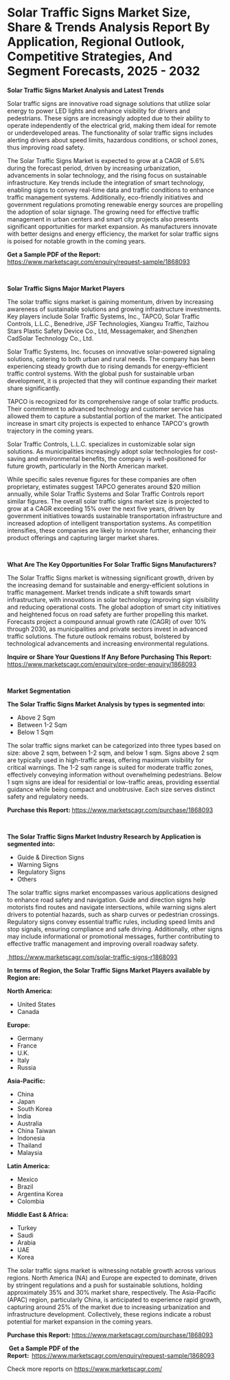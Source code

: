 <p><h1>Solar Traffic Signs Market Size, Share & Trends Analysis Report By Application, Regional Outlook, Competitive Strategies, And Segment Forecasts, 2025 - 2032</h1></p><p><strong>Solar Traffic Signs Market Analysis and Latest Trends</strong></p>
<p><p>Solar traffic signs are innovative road signage solutions that utilize solar energy to power LED lights and enhance visibility for drivers and pedestrians. These signs are increasingly adopted due to their ability to operate independently of the electrical grid, making them ideal for remote or underdeveloped areas. The functionality of solar traffic signs includes alerting drivers about speed limits, hazardous conditions, or school zones, thus improving road safety.</p><p>The Solar Traffic Signs Market is expected to grow at a CAGR of 5.6% during the forecast period, driven by increasing urbanization, advancements in solar technology, and the rising focus on sustainable infrastructure. Key trends include the integration of smart technology, enabling signs to convey real-time data and traffic conditions to enhance traffic management systems. Additionally, eco-friendly initiatives and government regulations promoting renewable energy sources are propelling the adoption of solar signage. The growing need for effective traffic management in urban centers and smart city projects also presents significant opportunities for market expansion. As manufacturers innovate with better designs and energy efficiency, the market for solar traffic signs is poised for notable growth in the coming years.</p></p>
<p><strong>Get a Sample PDF of the Report:&nbsp;</strong> <a href="https://www.marketscagr.com/enquiry/request-sample/1868093?utm_campaign=3075&utm_medium=2&utm_source=Github&utm_content=ia&utm_term=30032025&utm_id=solar-traffic-signs">https://www.marketscagr.com/enquiry/request-sample/1868093</a></p>
<p>&nbsp;</p>
<p><strong>Solar Traffic Signs Major Market Players</strong></p>
<p><p>The solar traffic signs market is gaining momentum, driven by increasing awareness of sustainable solutions and growing infrastructure investments. Key players include Solar Traffic Systems, Inc., TAPCO, Solar Traffic Controls, L.L.C., Benedrive, JSF Technologies, Xiangxu Traffic, Taizhou Stars Plastic Safety Device Co., Ltd, Messagemaker, and Shenzhen CadSolar Technology Co., Ltd.</p><p>Solar Traffic Systems, Inc. focuses on innovative solar-powered signaling solutions, catering to both urban and rural needs. The company has been experiencing steady growth due to rising demands for energy-efficient traffic control systems. With the global push for sustainable urban development, it is projected that they will continue expanding their market share significantly.</p><p>TAPCO is recognized for its comprehensive range of solar traffic products. Their commitment to advanced technology and customer service has allowed them to capture a substantial portion of the market. The anticipated increase in smart city projects is expected to enhance TAPCO's growth trajectory in the coming years.</p><p>Solar Traffic Controls, L.L.C. specializes in customizable solar sign solutions. As municipalities increasingly adopt solar technologies for cost-saving and environmental benefits, the company is well-positioned for future growth, particularly in the North American market.</p><p>While specific sales revenue figures for these companies are often proprietary, estimates suggest TAPCO generates around $20 million annually, while Solar Traffic Systems and Solar Traffic Controls report similar figures. The overall solar traffic signs market size is projected to grow at a CAGR exceeding 15% over the next five years, driven by government initiatives towards sustainable transportation infrastructure and increased adoption of intelligent transportation systems. As competition intensifies, these companies are likely to innovate further, enhancing their product offerings and capturing larger market shares.</p></p>
<p>&nbsp;</p>
<p><strong>What Are The Key Opportunities For Solar Traffic Signs Manufacturers?</strong></p>
<p><p>The Solar Traffic Signs market is witnessing significant growth, driven by the increasing demand for sustainable and energy-efficient solutions in traffic management. Market trends indicate a shift towards smart infrastructure, with innovations in solar technology improving sign visibility and reducing operational costs. The global adoption of smart city initiatives and heightened focus on road safety are further propelling this market. Forecasts project a compound annual growth rate (CAGR) of over 10% through 2030, as municipalities and private sectors invest in advanced traffic solutions. The future outlook remains robust, bolstered by technological advancements and increasing environmental regulations.</p></p>
<p><strong>Inquire or Share Your Questions If Any Before Purchasing This Report:</strong> <a href="https://www.marketscagr.com/enquiry/pre-order-enquiry/1868093?utm_campaign=3075&utm_medium=2&utm_source=Github&utm_content=ia&utm_term=30032025&utm_id=solar-traffic-signs">https://www.marketscagr.com/enquiry/pre-order-enquiry/1868093</a></p>
<p>&nbsp;</p>
<p><strong>Market Segmentation</strong></p>
<p><strong>The Solar Traffic Signs Market Analysis by types is segmented into:</strong></p>
<p><ul><li>Above 2 Sqm</li><li>Between 1-2 Sqm</li><li>Below 1 Sqm</li></ul></p>
<p><p>The solar traffic signs market can be categorized into three types based on size: above 2 sqm, between 1-2 sqm, and below 1 sqm. Signs above 2 sqm are typically used in high-traffic areas, offering maximum visibility for critical warnings. The 1-2 sqm range is suited for moderate traffic zones, effectively conveying information without overwhelming pedestrians. Below 1 sqm signs are ideal for residential or low-traffic areas, providing essential guidance while being compact and unobtrusive. Each size serves distinct safety and regulatory needs.</p></p>
<p><strong>Purchase this Report:&nbsp;</strong><a href="https://www.marketscagr.com/purchase/1868093?utm_campaign=3075&utm_medium=2&utm_source=Github&utm_content=ia&utm_term=30032025&utm_id=solar-traffic-signs">https://www.marketscagr.com/purchase/1868093</a></p>
<p>&nbsp;</p>
<p><strong>The Solar Traffic Signs Market Industry Research by Application is segmented into:</strong></p>
<p><ul><li>Guide & Direction Signs</li><li>Warning Signs</li><li>Regulatory Signs</li><li>Others</li></ul></p>
<p><p>The solar traffic signs market encompasses various applications designed to enhance road safety and navigation. Guide and direction signs help motorists find routes and navigate intersections, while warning signs alert drivers to potential hazards, such as sharp curves or pedestrian crossings. Regulatory signs convey essential traffic rules, including speed limits and stop signals, ensuring compliance and safe driving. Additionally, other signs may include informational or promotional messages, further contributing to effective traffic management and improving overall roadway safety.</p></p>
<p><a href="https://www.marketscagr.com/solar-traffic-signs-r1868093?utm_campaign=3075&utm_medium=2&utm_source=Github&utm_content=ia&utm_term=30032025&utm_id=solar-traffic-signs">&nbsp;https://www.marketscagr.com/solar-traffic-signs-r1868093</a></p>
<p><strong>In terms of Region, the Solar Traffic Signs Market Players available by Region are:</strong></p>
<p>
    <p> <strong> North America: </strong>
        <ul>
            <li>United States</li>
            <li>Canada</li>
        </ul>
        </p> 
    <p> <strong> Europe: </strong>
        <ul>
            <li>Germany</li>
            <li>France</li>
            <li>U.K.</li>
            <li>Italy</li>
            <li>Russia</li>
        </ul>
        </p> 
    <p> <strong> Asia-Pacific: </strong>
        <ul>
            <li>China</li>
            <li>Japan</li>
            <li>South Korea</li>
            <li>India</li>
            <li>Australia</li>
            <li>China Taiwan</li>
            <li>Indonesia</li>
            <li>Thailand</li>
            <li>Malaysia</li>
        </ul>
        </p> 
    <p> <strong> Latin America: </strong>
        <ul>
            <li>Mexico</li>
            <li>Brazil</li>
            <li>Argentina Korea</li>
            <li>Colombia</li>
        </ul>
        </p> 
    <p> <strong> Middle East & Africa: </strong>
        <ul>
            <li>Turkey</li>
            <li>Saudi</li>
            <li>Arabia</li>
            <li>UAE</li>
            <li>Korea</li>
        </ul>
    </p>
    </p>
<p><p>The solar traffic signs market is witnessing notable growth across various regions. North America (NA) and Europe are expected to dominate, driven by stringent regulations and a push for sustainable solutions, holding approximately 35% and 30% market share, respectively. The Asia-Pacific (APAC) region, particularly China, is anticipated to experience rapid growth, capturing around 25% of the market due to increasing urbanization and infrastructure development. Collectively, these regions indicate a robust potential for market expansion in the coming years.</p></p>
<p><strong>Purchase this Report: </strong><a href="https://www.marketscagr.com/purchase/1868093?utm_campaign=3075&utm_medium=2&utm_source=Github&utm_content=ia&utm_term=30032025&utm_id=solar-traffic-signs">https://www.marketscagr.com/purchase/1868093</a></p>
<p>&nbsp;<strong>Get a Sample PDF of the Report:&nbsp;&nbsp;</strong><a href="https://www.marketscagr.com/enquiry/request-sample/1868093?utm_campaign=3075&utm_medium=2&utm_source=Github&utm_content=ia&utm_term=30032025&utm_id=solar-traffic-signs">https://www.marketscagr.com/enquiry/request-sample/1868093</a></p>
<p><strong></strong></p>
<p>Check more reports on <a href="https://www.marketscagr.com/?utm_campaign=3075&utm_medium=2&utm_source=Github&utm_content=ia&utm_term=30032025&utm_id=solar-traffic-signs">https://www.marketscagr.com/</a></p>
